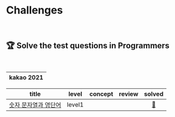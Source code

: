 # Challenges

<br>

## 🏆 Solve the test questions in Programmers

<br>

| kakao 2021 |
| :--------: |

|                                            title                                            | level  | concept | review |                                                                                                   solved                                                                                                   |
| :-----------------------------------------------------------------------------------------: | :----: | :-----: | :----: | :--------------------------------------------------------------------------------------------------------------------------------------------------------------------------------------------------------: |
| <a href="https://programmers.co.kr/learn/courses/30/lessons/81301">숫자 문자열과 영단어</a> | level1 |         |        | <a href="https://github.com/byhhh2/Coding-Test-Preparations/blob/master/Python-Programmers/2021%20kakao/%EC%88%AB%EC%9E%90%20%EB%AC%B8%EC%9E%90%EC%97%B4%EA%B3%BC%20%EC%98%81%EB%8B%A8%EC%96%B4.py">📄</a> |
